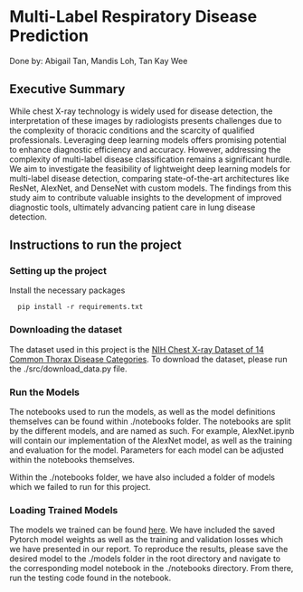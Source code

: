 # Multi-Label Respiratory Disease Prediction      
Done by: Abigail Tan, Mandis Loh, Tan Kay Wee      

## Executive Summary     
While chest X-ray technology is widely used for disease detection, the interpretation of these images by radiologists presents challenges due to the complexity of thoracic conditions and the scarcity of qualified professionals. Leveraging deep learning models offers promising potential to enhance diagnostic efficiency and accuracy. However, addressing the complexity of multi-label disease classification remains a significant hurdle. We aim to investigate the feasibility of lightweight deep learning models for multi-label disease detection, comparing state-of-the-art architectures like ResNet, AlexNet, and DenseNet with custom models. The findings from this study aim to contribute valuable insights to the development of improved diagnostic tools, ultimately advancing patient care in lung disease detection.     

## Instructions to run the project      
### Setting up the project        
Install the necessary packages    

```
  pip install -r requirements.txt       
```

### Downloading the dataset
The dataset used in this project is the [NIH Chest X-ray Dataset of 14 Common Thorax Disease Categories](https://nihcc.app.box.com/v/ChestXray-NIHCC/folder/36938765345). To download the dataset, please run the ./src/download_data.py file. 

### Run the Models
The notebooks used to run the models, as well as the model definitions themselves can be found within ./notebooks folder. The notebooks are split by the different models, and are named as such. For example, AlexNet.ipynb will contain our implementation of the AlexNet model, as well as the training and evaluation for the model. Parameters for each model can be adjusted within the notebooks themselves.          

Within the ./notebooks folder, we have also included a folder of models which we failed to run for this project.       

### Loading Trained Models       
The models we trained can be found [here](https://drive.google.com/drive/folders/13Bj80AKrLALYRXMmSPRb4NUXGj9BHpry?usp=sharing). We have included the saved Pytorch model weights as well as the training and validation losses which we have presented in our report. To reproduce the results, please save the desired model to the ./models folder in the root directory and navigate to the corresponding model notebook in the ./notebooks directory. From there, run the testing code found in the notebook.       


